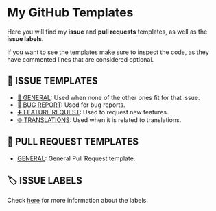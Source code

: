 # My GitHub Templates

Here you will find my **issue** and **pull requests** templates, as well as the **issue labels**.

If you want to see the templates make sure to inspect the code, as they have commented lines that are considered optional.

## 📝 ISSUE TEMPLATES

- [📎 GENERAL](.github/ISSUE_TEMPLATE/general.md): Used when none of the other ones fit for that issue.
- [🐞 BUG REPORT](.github/ISSUE_TEMPLATE/bug.md): Used for bug reports.
- [➕ FEATURE REQUEST](.github/ISSUE_TEMPLATE/feature.md): Used to request new features.
- [🌐 TRANSLATIONS](.github/ISSUE_TEMPLATE/translation.md): Used when it is related to translations.

## 📝 PULL REQUEST TEMPLATES

- [GENERAL](.github/pull_request_template.md): General Pull Request template.

## 🏷  ISSUE LABELS

Check [here](labels/README.md) for more information about the labels.
